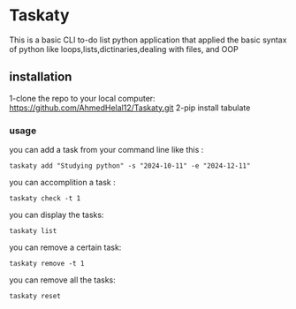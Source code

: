 
# Taskaty

This is a basic CLI to-do list python application that applied the basic syntax of python like loops,lists,dictinaries,dealing with files, and OOP

## installation
1-clone the repo to your local computer: https://github.com/AhmedHelal12/Taskaty.git
2-pip install tabulate

### usage

you can add a task from your command line like this :

    taskaty add "Studying python" -s "2024-10-11" -e "2024-12-11"     

you can accomplition a task :    

    taskaty check -t 1   

you can display the tasks:  

    taskaty list    

you can remove a certain task:   

    taskaty remove -t 1   

you can remove all the tasks:    

    taskaty reset  




